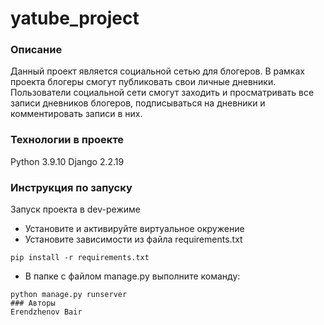 # yatube_project
### Описание
Данный проект является социальной сетью для блогеров. В рамках проекта блогеры смогут публиковать свои личные дневники. Пользователи социальной сети смогут заходить и просматривать все записи дневников блогеров, подписываться на дневники и комментировать записи в них.
### Технологии в проекте
Python 3.9.10
Django 2.2.19
### Инструкция по запуску
Запуск проекта в dev-режиме
- Установите и активируйте виртуальное окружение
- Установите зависимости из файла requirements.txt
```
pip install -r requirements.txt
``` 
- В папке с файлом manage.py выполните команду:
```
python manage.py runserver
### Авторы
Erendzhenov Bair
